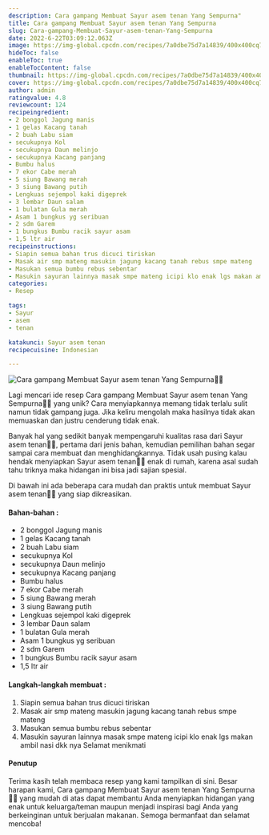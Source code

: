 ```yaml
---
description: Cara gampang Membuat Sayur asem tenan Yang Sempurna"
title: Cara gampang Membuat Sayur asem tenan Yang Sempurna
slug: Cara-gampang-Membuat-Sayur-asem-tenan-Yang-Sempurna
date: 2022-6-22T03:09:12.063Z
image: https://img-global.cpcdn.com/recipes/7a0dbe75d7a14839/400x400cq70/photo.jpg
hideToc: false
enableToc: true
enableTocContent: false
thumbnail: https://img-global.cpcdn.com/recipes/7a0dbe75d7a14839/400x400cq70/photo.jpg
cover: https://img-global.cpcdn.com/recipes/7a0dbe75d7a14839/400x400cq70/photo.jpg
author: admin
ratingvalue: 4.8
reviewcount: 124
recipeingredient:
- 2 bonggol Jagung manis
- 1 gelas Kacang tanah
- 2 buah Labu siam
- secukupnya Kol
- secukupnya Daun melinjo
- secukupnya Kacang panjang
- Bumbu halus
- 7 ekor Cabe merah
- 5 siung Bawang merah
- 3 siung Bawang putih
- Lengkuas sejempol kaki digeprek
- 3 lembar Daun salam
- 1 bulatan Gula merah
- Asam 1 bungkus yg seribuan
- 2 sdm Garem
- 1 bungkus Bumbu racik sayur asam
- 1,5 ltr air
recipeinstructions:
- Siapin semua bahan trus dicuci tiriskan
- Masak air smp mateng masukin jagung kacang tanah rebus smpe mateng
- Masukan semua bumbu rebus sebentar
- Masukin sayuran lainnya masak smpe mateng icipi klo enak lgs makan ambil nasi dkk nya Selamat menikmati
categories:
- Resep

tags:
- Sayur
- asem
- tenan

katakunci: Sayur asem tenan
recipecuisine: Indonesian

---
```


![Cara gampang Membuat Sayur asem tenan Yang Sempurna👩‍🍳](https://img-global.cpcdn.com/recipes/7a0dbe75d7a14839/400x400cq70/photo.jpg)

Lagi mencari ide resep Cara gampang Membuat Sayur asem tenan Yang Sempurna👩‍🍳 yang unik? Cara menyiapkannya memang tidak terlalu sulit namun tidak gampang juga. Jika keliru mengolah maka hasilnya tidak akan memuaskan dan justru cenderung tidak enak.

Banyak hal yang sedikit banyak mempengaruhi kualitas rasa dari Sayur asem tenan👩‍🍳, pertama dari jenis bahan, kemudian pemilihan bahan segar sampai cara membuat dan menghidangkannya. Tidak usah pusing kalau hendak menyiapkan Sayur asem tenan👩‍🍳 enak di rumah, karena asal sudah tahu triknya maka hidangan ini bisa jadi sajian spesial.

Di bawah ini ada beberapa cara mudah dan praktis untuk membuat Sayur asem tenan👩‍🍳 yang siap dikreasikan.

<!--inarticleads1-->

#### Bahan-bahan :

- 2 bonggol Jagung manis
- 1 gelas Kacang tanah
- 2 buah Labu siam
- secukupnya Kol
- secukupnya Daun melinjo
- secukupnya Kacang panjang
- Bumbu halus
- 7 ekor Cabe merah
- 5 siung Bawang merah
- 3 siung Bawang putih
- Lengkuas sejempol kaki digeprek
- 3 lembar Daun salam
- 1 bulatan Gula merah
- Asam 1 bungkus yg seribuan
- 2 sdm Garem
- 1 bungkus Bumbu racik sayur asam
- 1,5 ltr air

<!--inarticleads2-->

#### Langkah-langkah membuat :

1. Siapin semua bahan trus dicuci tiriskan
1. Masak air smp mateng masukin jagung kacang tanah rebus smpe mateng
1. Masukan semua bumbu rebus sebentar
1. Masukin sayuran lainnya masak smpe mateng icipi klo enak lgs makan ambil nasi dkk nya Selamat menikmati

#### Penutup

Terima kasih telah membaca resep yang kami tampilkan di sini. Besar harapan kami, Cara gampang Membuat Sayur asem tenan Yang Sempurna👩‍🍳 yang mudah di atas dapat membantu Anda menyiapkan hidangan yang enak untuk keluarga/teman maupun menjadi inspirasi bagi Anda yang berkeinginan untuk berjualan makanan. Semoga bermanfaat dan selamat mencoba!